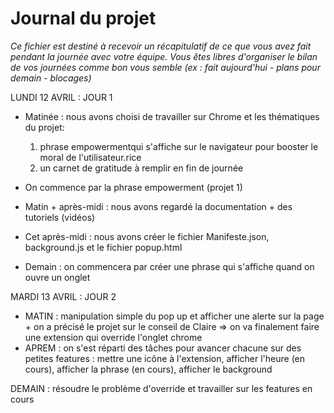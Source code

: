 # Journal du projet

*Ce fichier est destiné à recevoir un récapitulatif de ce que vous avez fait pendant la journée avec votre équipe. Vous êtes libres d'organiser le bilan de vos journées comme bon vous semble (ex : fait aujourd'hui - plans pour demain - blocages)*


LUNDI 12 AVRIL : JOUR 1 
- Matinée : nous avons choisi de travailler sur Chrome et les thématiques du projet:
    1) phrase empowermentqui s'affiche sur le navigateur pour booster le moral de l'utilisateur.rice
    2) un carnet de gratitude à remplir en fin de journée
- On commence par la phrase empowerment (projet 1)
- Matin + après-midi : nous avons regardé la documentation + des tutoriels (vidéos)
- Cet après-midi : nous avons créer le fichier Manifeste.json, background.js et le fichier popup.html

- Demain : on commencera par créer une phrase qui s'affiche quand on ouvre un onglet

MARDI 13 AVRIL : JOUR 2
- MATIN : manipulation simple du pop up et afficher une alerte sur la page + on a précisé le projet sur le conseil de Claire => on va finalement faire une extension qui override l'onglet chrome
- APREM : on s'est réparti des tâches pour avancer chacune sur des petites features : mettre une icône à l'extension, afficher l'heure (en cours), afficher la phrase (en cours), afficher le background

DEMAIN : résoudre le problème d'override et travailler sur les features en cours 




